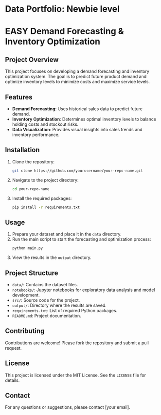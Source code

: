 # Data Portfolio: Newbie level 

# EASY Demand Forecasting & Inventory Optimization

## Project Overview
This project focuses on developing a demand forecasting and inventory optimization system. The goal is to predict future product demand and optimize inventory levels to minimize costs and maximize service levels.

## Features
- **Demand Forecasting**: Uses historical sales data to predict future demand.
- **Inventory Optimization**: Determines optimal inventory levels to balance holding costs and stockout risks.
- **Data Visualization**: Provides visual insights into sales trends and inventory performance.

## Installation
1. Clone the repository:
    ```bash
    git clone https://github.com/yourusername/your-repo-name.git
    ```
2. Navigate to the project directory:
    ```bash
    cd your-repo-name
    ```
3. Install the required packages:
    ```bash
    pip install -r requirements.txt
    ```

## Usage
1. Prepare your dataset and place it in the `data` directory.
2. Run the main script to start the forecasting and optimization process:
    ```bash
    python main.py
    ```
3. View the results in the `output` directory.

## Project Structure
- `data/`: Contains the dataset files.
- `notebooks/`: Jupyter notebooks for exploratory data analysis and model development.
- `src/`: Source code for the project.
- `output/`: Directory where the results are saved.
- `requirements.txt`: List of required Python packages.
- `README.md`: Project documentation.

## Contributing
Contributions are welcome! Please fork the repository and submit a pull request.

## License
This project is licensed under the MIT License. See the `LICENSE` file for details.

## Contact
For any questions or suggestions, please contact [your email].
